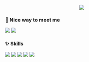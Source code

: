 <p align='center'>
    <img src="https://capsule-render.vercel.app/api?type=waving&color=87CEEB&height=130&section=header&text=Hello%20world🤖&fontSize=40&animation=fadeIn&fontAlignY=45&desc=My%20name%20is%20Seungyoon&descAlignY=70&descAlign=50"/>
</p>

### 🚀 Nice way to meet me
<p>
  <a href="https://yoownny.tistory.com/" target="_blank"><img src="https://img.shields.io/badge/tistory-EA4335?style=flat-square&logo=tistory&logoColor=white"/></a>
  <a href="https://www.notion.so/JAVA-Spring-d079efd9ac52424eb6e4eb1c70114500" target="_blank"><img src="https://img.shields.io/badge/notion-000000?style=flat-square&logo=notion&logoColor=white"/></a>
</p>

### ✨ Skills
<p>
  <img src="https://img.shields.io/badge/html5-E34F26?style=flat-square&logo=html5&logoColor=white"/>  
  <img src="https://img.shields.io/badge/springboot-6DB33F?style=flat-square&logo=springboot&logoColor=white"/>
  <img src="https://img.shields.io/badge/css3-1572B6?style=flat-square&logo=css3&logoColor=white"/>
  <img src="https://img.shields.io/badge/python-3776AB?style=flat-square&logo=python&logoColor=white"/>
  <img src="https://img.shields.io/badge/c-A8B9CC?style=flat-square&logo=c&logoColor=white"/>
</p>
